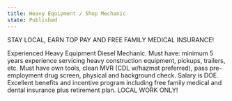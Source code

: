 ```yaml
---
title: Heavy Equipment / Shop Mechanic
state: Published
---
```

STAY LOCAL, EARN TOP PAY AND FREE FAMILY MEDICAL INSURANCE!

Experienced Heavy Equipment Diesel Mechanic. Must have: minimum 5 years experience servicing heavy construction equipment, pickups, trailers, etc.  Must have own tools, clean MVR (CDL w/hazmat preferred), pass pre-employment drug screen, physical and background check.  Salary is DOE.  Excellent benefits and incentive program including free family medical and dental insurance plus retirement plan.  LOCAL WORK ONLY!